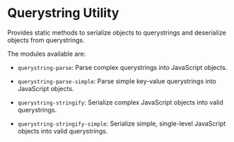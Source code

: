 Querystring Utility
==========

Provides static methods to serialize objects to querystrings and deserialize
objects from querystrings.

The modules available are:
  * `querystring-parse`: Parse complex querystrings into JavaScript
    objects.

  * `querystring-parse-simple`: Parse simple key-value querystrings into
    JavaScript objects.

  * `querystring-stringify`: Serialize complex JavaScript objects into
    valid querystrings.

  * `querystring-stringify-simple`: Serialize simple, single-level
    JavaScript objects into valid querystrings.